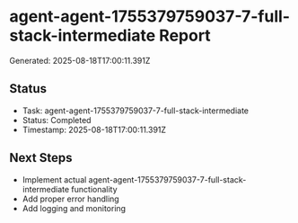 # agent-agent-1755379759037-7-full-stack-intermediate Report

Generated: 2025-08-18T17:00:11.391Z

## Status
- Task: agent-agent-1755379759037-7-full-stack-intermediate
- Status: Completed
- Timestamp: 2025-08-18T17:00:11.391Z

## Next Steps
- Implement actual agent-agent-1755379759037-7-full-stack-intermediate functionality
- Add proper error handling
- Add logging and monitoring
